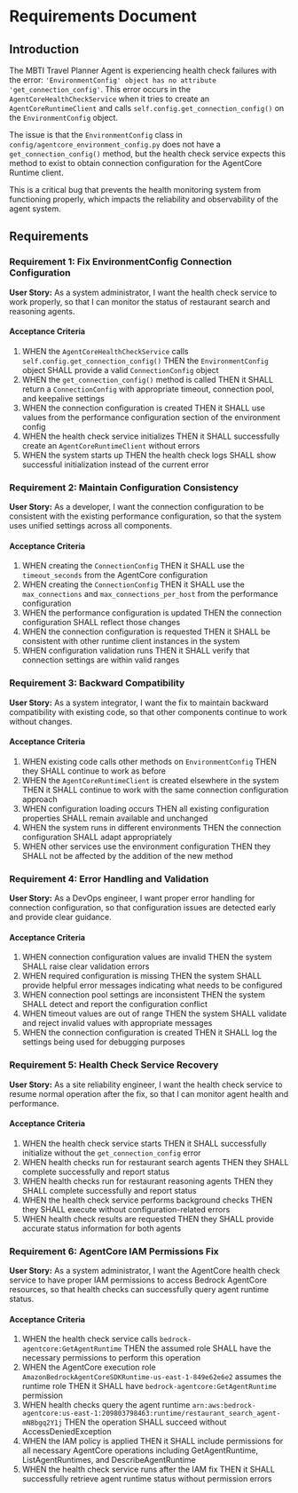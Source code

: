 # Requirements Document

## Introduction

The MBTI Travel Planner Agent is experiencing health check failures with the error: `'EnvironmentConfig' object has no attribute 'get_connection_config'`. This error occurs in the `AgentCoreHealthCheckService` when it tries to create an `AgentCoreRuntimeClient` and calls `self.config.get_connection_config()` on the `EnvironmentConfig` object.

The issue is that the `EnvironmentConfig` class in `config/agentcore_environment_config.py` does not have a `get_connection_config()` method, but the health check service expects this method to exist to obtain connection configuration for the AgentCore Runtime client.

This is a critical bug that prevents the health monitoring system from functioning properly, which impacts the reliability and observability of the agent system.

## Requirements

### Requirement 1: Fix EnvironmentConfig Connection Configuration

**User Story:** As a system administrator, I want the health check service to work properly, so that I can monitor the status of restaurant search and reasoning agents.

#### Acceptance Criteria

1. WHEN the `AgentCoreHealthCheckService` calls `self.config.get_connection_config()` THEN the `EnvironmentConfig` object SHALL provide a valid `ConnectionConfig` object
2. WHEN the `get_connection_config()` method is called THEN it SHALL return a `ConnectionConfig` with appropriate timeout, connection pool, and keepalive settings
3. WHEN the connection configuration is created THEN it SHALL use values from the performance configuration section of the environment config
4. WHEN the health check service initializes THEN it SHALL successfully create an `AgentCoreRuntimeClient` without errors
5. WHEN the system starts up THEN the health check logs SHALL show successful initialization instead of the current error

### Requirement 2: Maintain Configuration Consistency

**User Story:** As a developer, I want the connection configuration to be consistent with the existing performance configuration, so that the system uses unified settings across all components.

#### Acceptance Criteria

1. WHEN creating the `ConnectionConfig` THEN it SHALL use the `timeout_seconds` from the AgentCore configuration
2. WHEN creating the `ConnectionConfig` THEN it SHALL use the `max_connections` and `max_connections_per_host` from the performance configuration
3. WHEN the performance configuration is updated THEN the connection configuration SHALL reflect those changes
4. WHEN the connection configuration is requested THEN it SHALL be consistent with other runtime client instances in the system
5. WHEN configuration validation runs THEN it SHALL verify that connection settings are within valid ranges

### Requirement 3: Backward Compatibility

**User Story:** As a system integrator, I want the fix to maintain backward compatibility with existing code, so that other components continue to work without changes.

#### Acceptance Criteria

1. WHEN existing code calls other methods on `EnvironmentConfig` THEN they SHALL continue to work as before
2. WHEN the `AgentCoreRuntimeClient` is created elsewhere in the system THEN it SHALL continue to work with the same connection configuration approach
3. WHEN configuration loading occurs THEN all existing configuration properties SHALL remain available and unchanged
4. WHEN the system runs in different environments THEN the connection configuration SHALL adapt appropriately
5. WHEN other services use the environment configuration THEN they SHALL not be affected by the addition of the new method

### Requirement 4: Error Handling and Validation

**User Story:** As a DevOps engineer, I want proper error handling for connection configuration, so that configuration issues are detected early and provide clear guidance.

#### Acceptance Criteria

1. WHEN connection configuration values are invalid THEN the system SHALL raise clear validation errors
2. WHEN required configuration is missing THEN the system SHALL provide helpful error messages indicating what needs to be configured
3. WHEN connection pool settings are inconsistent THEN the system SHALL detect and report the configuration conflict
4. WHEN timeout values are out of range THEN the system SHALL validate and reject invalid values with appropriate messages
5. WHEN the connection configuration is created THEN it SHALL log the settings being used for debugging purposes

### Requirement 5: Health Check Service Recovery

**User Story:** As a site reliability engineer, I want the health check service to resume normal operation after the fix, so that I can monitor agent health and performance.

#### Acceptance Criteria

1. WHEN the health check service starts THEN it SHALL successfully initialize without the `get_connection_config` error
2. WHEN health checks run for restaurant search agents THEN they SHALL complete successfully and report status
3. WHEN health checks run for restaurant reasoning agents THEN they SHALL complete successfully and report status
4. WHEN the health check service performs background checks THEN they SHALL execute without configuration-related errors
5. WHEN health check results are requested THEN they SHALL provide accurate status information for both agents

### Requirement 6: AgentCore IAM Permissions Fix

**User Story:** As a system administrator, I want the AgentCore health check service to have proper IAM permissions to access Bedrock AgentCore resources, so that health checks can successfully query agent runtime status.

#### Acceptance Criteria

1. WHEN the health check service calls `bedrock-agentcore:GetAgentRuntime` THEN the assumed role SHALL have the necessary permissions to perform this operation
2. WHEN the AgentCore execution role `AmazonBedrockAgentCoreSDKRuntime-us-east-1-849e62e6e2` assumes the runtime role THEN it SHALL have `bedrock-agentcore:GetAgentRuntime` permission
3. WHEN health checks query the agent runtime `arn:aws:bedrock-agentcore:us-east-1:209803798463:runtime/restaurant_search_agent-mN8bgq2Y1j` THEN the operation SHALL succeed without AccessDeniedException
4. WHEN the IAM policy is applied THEN it SHALL include permissions for all necessary AgentCore operations including GetAgentRuntime, ListAgentRuntimes, and DescribeAgentRuntime
5. WHEN the health check service runs after the IAM fix THEN it SHALL successfully retrieve agent runtime status without permission errors